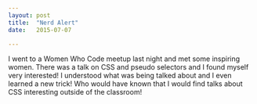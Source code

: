 ```yaml
---
layout: post
title:  "Nerd Alert"
date:   2015-07-07

---
```

I went to a Women Who Code meetup last night and met some inspiring 
women. There was a talk on CSS and pseudo selectors and I found myself
very interested! I understood what was being talked about and I even learned a new trick! Who would have known that I would find talks about CSS interesting outside of the classroom! 
